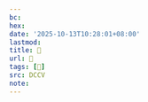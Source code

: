 ```yaml
---
bc:
hex:
date: '2025-10-13T10:28:01+08:00'
lastmod:
title: 􄰱
url: 􄰱
tags: [𦦝]
src: DCCV
note:
---
```

